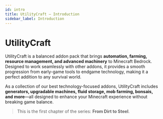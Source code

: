 ```yaml
---
id: intro
title: UtilityCraft – Introduction
sidebar_label: Introduction
---
```


# UtilityCraft

UtilityCraft is a balanced addon pack that brings **automation, farming, resource management, and advanced machinery** to Minecraft Bedrock.  
Designed to work seamlessly with other addons, it provides a smooth progression from early-game tools to endgame technology, making it a perfect addition to any survival world.

As a collection of our best technology-focused addons, UtilityCraft includes **generators, upgradable machines, fluid storage, mob farming, bonsais, and more**—all designed to enhance your Minecraft experience without breaking game balance.

> This is the first chapter of the series: **From Dirt to Steel**.
